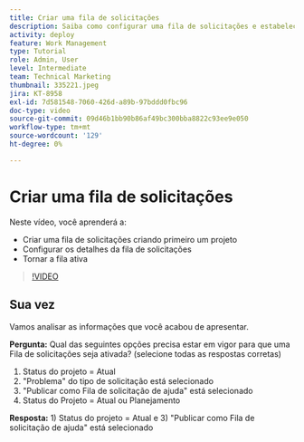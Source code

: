```yaml
---
title: Criar uma fila de solicitações
description: Saiba como configurar uma fila de solicitações e estabelecer detalhes da fila no [!DNL  Workfront]. Siga estas etapas para ajudar sua organização a gerenciar a entrada de trabalho.
activity: deploy
feature: Work Management
type: Tutorial
role: Admin, User
level: Intermediate
team: Technical Marketing
thumbnail: 335221.jpeg
jira: KT-8958
exl-id: 7d581548-7060-426d-a89b-97bddd0fbc96
doc-type: video
source-git-commit: 09d46b1bb90b86af49bc300bba8822c93ee9e050
workflow-type: tm+mt
source-wordcount: '129'
ht-degree: 0%

---
```


# Criar uma fila de solicitações

Neste vídeo, você aprenderá a:

* Criar uma fila de solicitações criando primeiro um projeto
* Configurar os detalhes da fila de solicitações
* Tornar a fila ativa

>[!VIDEO](https://video.tv.adobe.com/v/335221/?quality=12&learn=on)

## Sua vez

Vamos analisar as informações que você acabou de apresentar.

**Pergunta:** Qual das seguintes opções precisa estar em vigor para que uma Fila de solicitações seja ativada? (selecione todas as respostas corretas)

1. Status do projeto = Atual
1. &quot;Problema&quot; do tipo de solicitação está selecionado
1. &quot;Publicar como Fila de solicitação de ajuda&quot; está selecionado
1. Status do Projeto = Atual ou Planejamento

**Resposta:** 1) Status do projeto = Atual e 3) &quot;Publicar como Fila de solicitação de ajuda&quot; está selecionado

